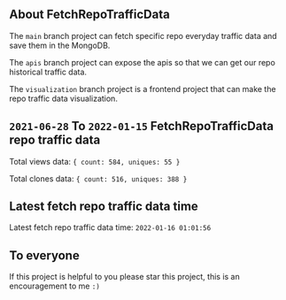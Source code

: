 ## About FetchRepoTrafficData

The `main` branch project can fetch specific repo everyday traffic data and save them in the MongoDB.

The `apis` branch project can expose the apis so that we can get our repo historical traffic data.

The `visualization` branch project is a frontend project that can make the repo traffic data visualization.

## `2021-06-28` To `2022-01-15` FetchRepoTrafficData repo traffic data

Total views data: `{ count: 584, uniques: 55 }`

Total clones data: `{ count: 516, uniques: 388 }`

## Latest fetch repo traffic data time

Latest fetch repo traffic data time: `2022-01-16 01:01:56`

## To everyone

If this project is helpful to you please star this project, this is an encouragement to me `:)`



